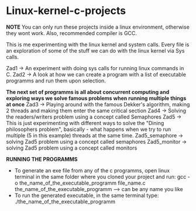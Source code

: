 # Linux-kernel-c-projects

**NOTE** You can only run these projects inside a linux environment, otherwise they wont work. Also, recommended compiler is GCC.

This is me experimenting with the linux kernel and system calls.
Every file is an exploration of some of the stuff we can do with the linux kernel via Sys calls.

Zad1 -> An experiment with doing sys calls for running linux commands in C.
Zad2 -> A look at how we can create a program with a list of executable programms and run them upon selection.

**The next set of programms is all about concurrent computing and exploring ways we solve famous problems when running multiple things at once**
Zad3 -> Playing around with the famous Dekker's algorithm, making 2 threads and making them enter the same critical section
Zad4 -> Solving the readers/writers problem using a concept called Semaphores
Zad5 -> This is just experimenting with different ways to solve the "Dining philosophers problem", basically - what happens when we try to run multiple (5 in this example) threads at the same time.
Zad5_semaphore -> solving Zad5 problem using a concept called semaphores
Zad5_monitor -> solving Zad5 problem using a concept called monitors

**RUNNING THE PROGRAMMS**
* To generate an exe file from any of the c programms, open linux terminal in the same folder where you cloned your project and run:
  gcc -o the_name_of_the_executable_programm file_name.c
  the_name_of_the_executable_programm --> can be any name you like
* To run the generated executable, in the same terminal type:
  ./the_name_of_the_executable_programm
